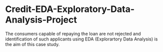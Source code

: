 # Credit-EDA-Exploratory-Data-Analysis-Project
The consumers capable of repaying the loan are not rejected and identification of such applicants using EDA (Explorartory Data Analysis) is the aim of this case study.
